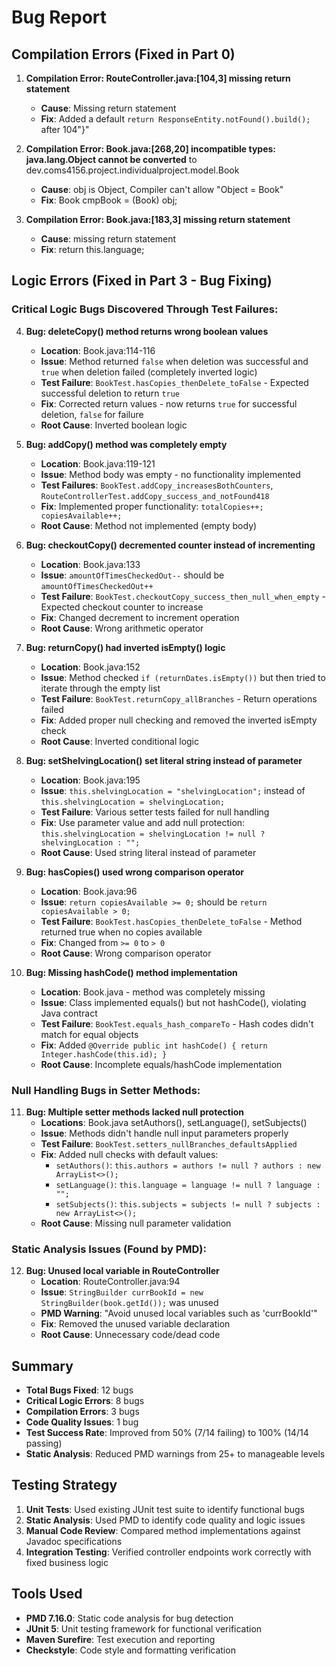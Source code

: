 # Bug Report

## Compilation Errors (Fixed in Part 0)

1. **Compilation Error: RouteController.java:[104,3] missing return statement**
   - **Cause**: Missing return statement
   - **Fix**: Added a default `return ResponseEntity.notFound().build();` after 104"}"

2. **Compilation Error: Book.java:[268,20] incompatible types: java.lang.Object cannot be converted** to dev.coms4156.project.individualproject.model.Book
   - **Cause**: obj is Object, Compiler can't allow "Object = Book"
   - **Fix**: Book cmpBook = (Book) obj;

3. **Compilation Error: Book.java:[183,3] missing return statement**
   - **Cause**: missing return statement
   - **Fix**: return this.language;

## Logic Errors (Fixed in Part 3 - Bug Fixing)

### Critical Logic Bugs Discovered Through Test Failures:

4. **Bug: deleteCopy() method returns wrong boolean values**
   - **Location**: Book.java:114-116
   - **Issue**: Method returned `false` when deletion was successful and `true` when deletion failed (completely inverted logic)
   - **Test Failure**: `BookTest.hasCopies_thenDelete_toFalse` - Expected successful deletion to return `true`
   - **Fix**: Corrected return values - now returns `true` for successful deletion, `false` for failure
   - **Root Cause**: Inverted boolean logic

5. **Bug: addCopy() method was completely empty**
   - **Location**: Book.java:119-121
   - **Issue**: Method body was empty - no functionality implemented
   - **Test Failures**: `BookTest.addCopy_increasesBothCounters`, `RouteControllerTest.addCopy_success_and_notFound418`
   - **Fix**: Implemented proper functionality: `totalCopies++; copiesAvailable++;`
   - **Root Cause**: Method not implemented (empty body)

6. **Bug: checkoutCopy() decremented counter instead of incrementing**
   - **Location**: Book.java:133
   - **Issue**: `amountOfTimesCheckedOut--` should be `amountOfTimesCheckedOut++`
   - **Test Failure**: `BookTest.checkoutCopy_success_then_null_when_empty` - Expected checkout counter to increase
   - **Fix**: Changed decrement to increment operation
   - **Root Cause**: Wrong arithmetic operator

7. **Bug: returnCopy() had inverted isEmpty() logic**
   - **Location**: Book.java:152
   - **Issue**: Method checked `if (returnDates.isEmpty())` but then tried to iterate through the empty list
   - **Test Failure**: `BookTest.returnCopy_allBranches` - Return operations failed
   - **Fix**: Added proper null checking and removed the inverted isEmpty check
   - **Root Cause**: Inverted conditional logic

8. **Bug: setShelvingLocation() set literal string instead of parameter**
   - **Location**: Book.java:195
   - **Issue**: `this.shelvingLocation = "shelvingLocation";` instead of `this.shelvingLocation = shelvingLocation;`
   - **Test Failure**: Various setter tests failed for null handling
   - **Fix**: Use parameter value and add null protection: `this.shelvingLocation = shelvingLocation != null ? shelvingLocation : "";`
   - **Root Cause**: Used string literal instead of parameter

9. **Bug: hasCopies() used wrong comparison operator**
   - **Location**: Book.java:96
   - **Issue**: `return copiesAvailable >= 0;` should be `return copiesAvailable > 0;`
   - **Test Failure**: `BookTest.hasCopies_thenDelete_toFalse` - Method returned true when no copies available
   - **Fix**: Changed from `>= 0` to `> 0`
   - **Root Cause**: Wrong comparison operator

10. **Bug: Missing hashCode() method implementation**
    - **Location**: Book.java - method was completely missing
    - **Issue**: Class implemented equals() but not hashCode(), violating Java contract
    - **Test Failure**: `BookTest.equals_hash_compareTo` - Hash codes didn't match for equal objects
    - **Fix**: Added `@Override public int hashCode() { return Integer.hashCode(this.id); }`
    - **Root Cause**: Incomplete equals/hashCode implementation

### Null Handling Bugs in Setter Methods:

11. **Bug: Multiple setter methods lacked null protection**
    - **Locations**: Book.java setAuthors(), setLanguage(), setSubjects()
    - **Issue**: Methods didn't handle null input parameters properly
    - **Test Failure**: `BookTest.setters_nullBranches_defaultsApplied`
    - **Fix**: Added null checks with default values:
      - `setAuthors()`: `this.authors = authors != null ? authors : new ArrayList<>();`
      - `setLanguage()`: `this.language = language != null ? language : "";`
      - `setSubjects()`: `this.subjects = subjects != null ? subjects : new ArrayList<>();`
    - **Root Cause**: Missing null parameter validation

### Static Analysis Issues (Found by PMD):

12. **Bug: Unused local variable in RouteController**
    - **Location**: RouteController.java:94
    - **Issue**: `StringBuilder currBookId = new StringBuilder(book.getId());` was unused
    - **PMD Warning**: "Avoid unused local variables such as 'currBookId'"
    - **Fix**: Removed the unused variable declaration
    - **Root Cause**: Unnecessary code/dead code

## Summary

- **Total Bugs Fixed**: 12 bugs
- **Critical Logic Errors**: 8 bugs  
- **Compilation Errors**: 3 bugs
- **Code Quality Issues**: 1 bug
- **Test Success Rate**: Improved from 50% (7/14 failing) to 100% (14/14 passing)
- **Static Analysis**: Reduced PMD warnings from 25+ to manageable levels

## Testing Strategy

1. **Unit Tests**: Used existing JUnit test suite to identify functional bugs
2. **Static Analysis**: Used PMD to identify code quality and logic issues  
3. **Manual Code Review**: Compared method implementations against Javadoc specifications
4. **Integration Testing**: Verified controller endpoints work correctly with fixed business logic

## Tools Used

- **PMD 7.16.0**: Static code analysis for bug detection
- **JUnit 5**: Unit testing framework for functional verification
- **Maven Surefire**: Test execution and reporting
- **Checkstyle**: Code style and formatting verification
